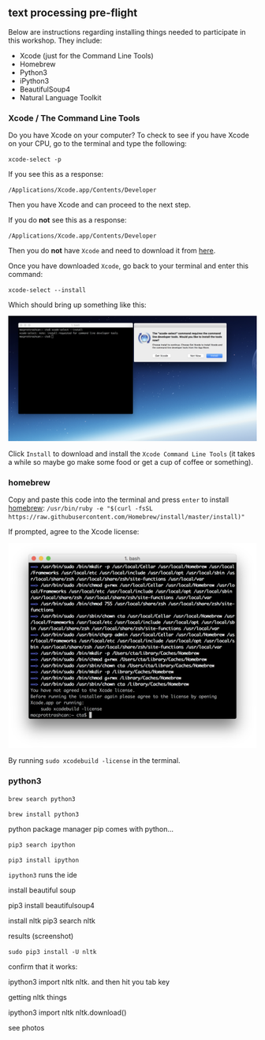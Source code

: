 ## text processing pre-flight

Below are instructions regarding installing things needed to participate in this workshop. They include:

* Xcode (just for the Command Line Tools)
* Homebrew
* Python3
* iPython3
* BeautifulSoup4
* Natural Language Toolkit

### Xcode / The Command Line Tools

Do you have Xcode on your computer? To check to see if you have Xcode on your CPU, go to the terminal and type the following:

`xcode-select -p`

If you see this as a response:

`/Applications/Xcode.app/Contents/Developer`

Then you have Xcode and can proceed to the next step.

If you do **not** see this as a response:

`/Applications/Xcode.app/Contents/Developer`

Then you do **not** have `Xcode` and need to download it from [here](https://itunes.apple.com/us/app/xcode/id497799835?mt=12).

Once you have downloaded `Xcode`, go back to your terminal and enter this command:

`xcode-select --install`

Which should bring up something like this:

![](imgs/xcode-select_install_cmnd_line_tools.png)

Click `Install` to download and install the `Xcode Command Line Tools` (it takes a while so maybe go make some food or get a cup of coffee or something).

### homebrew

Copy and paste this code into the terminal and press `enter` to install [homebrew](http://brew.sh/):  `/usr/bin/ruby -e "$(curl -fsSL https://raw.githubusercontent.com/Homebrew/install/master/install)"`

If prompted, agree to the Xcode license:

![](imgs/agree_to_xcode_license.png)

By running `sudo xcodebuild -license` in the terminal.

### python3

`brew search python3`

`brew install python3`

python package manager pip comes with python...

`pip3 search ipython`

`pip3 install ipython`

`ipython3` runs the ide

install beautiful soup

pip3 install beautifulsoup4

install nltk
pip3 search nltk

results (screenshot)

`sudo pip3 install -U nltk`

confirm that it works:

ipython3
import nltk
nltk. and then hit you tab key

getting nltk things

ipython3
import nltk
nltk.download()

see photos
